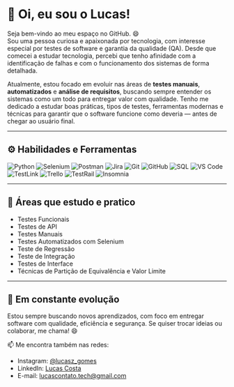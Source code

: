 # 👋 Oi, eu sou o Lucas!

Seja bem-vindo ao meu espaço no GitHub. 😄  
Sou uma pessoa curiosa e apaixonada por tecnologia, com interesse especial por testes de software e garantia da qualidade (QA). Desde que comecei a estudar tecnologia, percebi que tenho afinidade com a identificação de falhas e com o funcionamento dos sistemas de forma detalhada.

Atualmente, estou focado em evoluir nas áreas de **testes manuais**, **automatizados** e **análise de requisitos**, buscando sempre entender os sistemas como um todo para entregar valor com qualidade. Tenho me dedicado a estudar boas práticas, tipos de testes, ferramentas modernas e técnicas para garantir que o software funcione como deveria — antes de chegar ao usuário final.

---

## ⚙️ Habilidades e Ferramentas

![Python](https://img.shields.io/badge/Python-3776AB?style=for-the-badge&logo=python&logoColor=white)
![Selenium](https://img.shields.io/badge/Selenium-43B02A?style=for-the-badge&logo=selenium&logoColor=white)
![Postman](https://img.shields.io/badge/Postman-FF6C37?style=for-the-badge&logo=postman&logoColor=white)
![Jira](https://img.shields.io/badge/Jira-0052CC?style=for-the-badge&logo=jira&logoColor=white)
![Git](https://img.shields.io/badge/Git-F05032?style=for-the-badge&logo=git&logoColor=white)
![GitHub](https://img.shields.io/badge/GitHub-181717?style=for-the-badge&logo=github&logoColor=white)
![SQL](https://img.shields.io/badge/SQL-4479A1?style=for-the-badge&logo=mysql&logoColor=white)
![VS Code](https://img.shields.io/badge/VSCode-007ACC?style=for-the-badge&logo=visualstudiocode&logoColor=white)
![TestLink](https://img.shields.io/badge/TestLink-CCCCCC?style=for-the-badge)
![Trello](https://img.shields.io/badge/Trello-0052CC?style=for-the-badge&logo=trello&logoColor=white)
![TestRail](https://img.shields.io/badge/TestRail-009688?style=for-the-badge)
![Insomnia](https://img.shields.io/badge/Insomnia-4000BF?style=for-the-badge&logo=insomnia&logoColor=white)

---

## 🧪 Áreas que estudo e pratico

- Testes Funcionais
- Testes de API
- Testes Manuais
- Testes Automatizados com Selenium
- Teste de Regressão
- Teste de Integração
- Testes de Interface
- Técnicas de Partição de Equivalência e Valor Limite

---

## 🚀 Em constante evolução

Estou sempre buscando novos aprendizados, com foco em entregar software com qualidade, eficiência e segurança. Se quiser trocar ideias ou colaborar, me chama! 😄

📫 Me encontra também nas redes:

- Instagram: [@lucasz_gomes](https://instagram.com/lucasz_gomes)
- LinkedIn: [Lucas Costa](https://www.linkedin.com/in/lucas-costa-584355339?utm_source=share&utm_campaign=share_via&utm_content=profile&utm_medium=android_app)
- E-mail: lucascontato.tech@gmail.com
